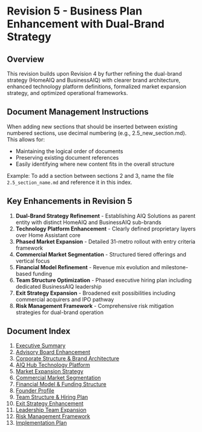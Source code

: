 # Revision 5 - Business Plan Enhancement with Dual-Brand Strategy

## Overview
This revision builds upon Revision 4 by further refining the dual-brand strategy (HomeAIQ and BusinessAIQ) with clearer brand architecture, enhanced technology platform definitions, formalized market expansion strategy, and optimized operational frameworks.

## Document Management Instructions
When adding new sections that should be inserted between existing numbered sections, use decimal numbering (e.g., 2.5_new_section.md). This allows for:
- Maintaining the logical order of documents
- Preserving existing document references
- Easily identifying where new content fits in the overall structure

Example: To add a section between sections 2 and 3, name the file `2.5_section_name.md` and reference it in this index.

## Key Enhancements in Revision 5

1. **Dual-Brand Strategy Refinement** - Establishing AIQ Solutions as parent entity with distinct HomeAIQ and BusinessAIQ sub-brands
2. **Technology Platform Enhancement** - Clearly defined proprietary layers over Home Assistant core
3. **Phased Market Expansion** - Detailed 31-metro rollout with entry criteria framework
4. **Commercial Market Segmentation** - Structured tiered offerings and vertical focus
5. **Financial Model Refinement** - Revenue mix evolution and milestone-based funding
6. **Team Structure Optimization** - Phased executive hiring plan including dedicated BusinessAIQ leadership
7. **Exit Strategy Expansion** - Broadened exit possibilities including commercial acquirers and IPO pathway
8. **Risk Management Framework** - Comprehensive risk mitigation strategies for dual-brand operation

## Document Index

1. [Executive Summary](01_executive_summary_revision5.md)
2. [Advisory Board Enhancement](02_advisory_board_enhancement.md)
3. [Corporate Structure & Brand Architecture](03_corporate_structure_brand_architecture.md)
4. [AIQ Hub Technology Platform](04_aiq_hub_technology_platform.md)
5. [Market Expansion Strategy](05_market_expansion_strategy.md)
6. [Commercial Market Segmentation](06_commercial_market_segmentation.md)
7. [Financial Model & Funding Structure](07_financial_model_funding_structure.md)
8. [Founder Profile](08_founder_profile.md)
9. [Team Structure & Hiring Plan](09_team_structure_hiring_plan.md)
10. [Exit Strategy Enhancement](10_exit_strategy_enhancement.md)
11. [Leadership Team Expansion](11_leadership_team_expansion.md)
12. [Risk Management Framework](12_risk_management_framework.md)
13. [Implementation Plan](13_implementation_plan.md) 
